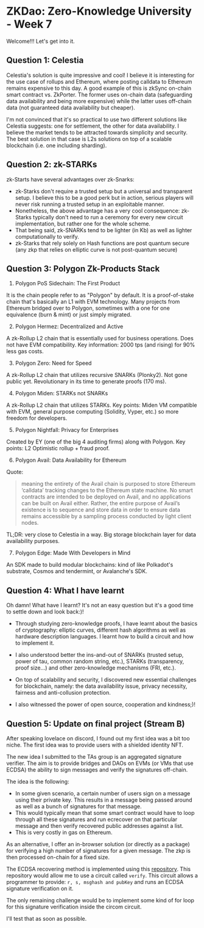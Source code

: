 # ZKDao: Zero-Knowledge University - Week 7

Welcome!!! Let's get into it.

## Question 1: Celestia

Celestia's solution is quite impressive and cool! I believe it is interesting for the use case of rollups and Ethereum, where posting calldata to Ethereum remains expensive to this day. A good example of this is zkSync on-chain smart contract vs. ZkPorter. The former uses on-chain data (safeguarding data availability and being more expensive) while the latter uses off-chain data (not guaranteed data availability but cheaper).

I'm not convinced that it's so practical to use two different solutions like Celestia suggests: one for settlement, the other for data availability. I believe the market tends to be attracted towards simplicity and security. The best solution in that case is L2s solutions on top of a scalable blockchain (i.e. one including sharding).

## Question 2: zk-STARKs

zk-Starts have several advantages over zk-Snarks:

- zk-Starks don't require a trusted setup but a universal and transparent setup. I believe this to be a good perk but in action, serious players will never risk running a trusted setup in an exploitable manner.
- Nonetheless, the above advantage has a very cool consequence: zk-Starks typically don't need to run a ceremony for every new circuit implementation, but rather one for the whole scheme.
- That being said, zk-SNARKs tend to be lighter (in Kb) as well as lighter computationally to verify.
- zk-Starks that rely solely on Hash functions are post quantum secure (any zkp that relies on elliptic curve is not post-quantum secure)

## Question 3: Polygon Zk-Products Stack

1. Polygon PoS Sidechain: The First Product

It is the chain people refer to as "Polygon" by default. It is a proof-of-stake chain that's basically an L1 with EVM technology. Many projects from Ethereum bridged over to Polygon, sometimes with a one for one equivalence (burn & mint) or just simply migrated.

2. Polygon Hermez: Decentralized and Active

A zk-Rollup L2 chain that is essentially used for business operations. Does not have EVM compatibility. Key information: 2000 tps (and rising) for 90% less gas costs.

3. Polygon Zero: Need for Speed

A zk-Rollup L2 chain that utilizes recursive SNARKs (Plonky2). Not gone public yet. Revolutionary in its time to generate proofs (170 ms).

4. Polygon Miden: STARKs not SNARKs

A zk-Rollup L2 chain that utilizes STARKs. Key points: Miden VM compatible with EVM, general purpose computing (Solidity, Vyper, etc.) so more freedom for developers.

5. Polygon Nightfall: Privacy for Enterprises

Created by EY (one of the big 4 auditing firms) along with Polygon. Key points: L2 Optimistic rollup + fraud proof.

6. Polygon Avail: Data Availability for Ethereum

Quote:

> meaning the entirety of the Avail chain is purposed to store Ethereum ‘calldata’ tracking changes to the Ethereum state machine. No smart contracts are intended to be deployed on Avail, and no applications can be built on Avail either. Rather, the entire purpose of Avail’s existence is to sequence and store data in order to ensure data remains accessible by a sampling process conducted by light client nodes.

TL;DR: very close to Celestia in a way. Big storage blockchain layer for data availability purposes.

7. Polygon Edge: Made With Developers in Mind

An SDK made to build modular blockchains: kind of like Polkadot's substrate, Cosmos and tendermint, or Avalanche's SDK.

## Question 4: What I have learnt

Oh damn! What have I learnt? It's not an easy question but it's a good time to settle down and look back:)!

- Through studying zero-knowledge proofs, I have learnt about the basics of cryptography: elliptic curves, different hash algorithms as well as hardware description languages. I learnt how to build a circuit and how to implement it.

- I also understood better the ins-and-out of SNARKs (trusted setup, power of tau, common random string, etc.), STARKs (transparency, proof size...) and other zero-knowledge mechanisms (FRI, etc.).

- On top of scalability and security, I discovered new essential challenges for blockchain, namely: the data availability issue, privacy necessity, fairness and anti-collusion protection.

- I also witnessed the power of open source, cooperation and kindness;)!

## Question 5: Update on final project (Stream B)

After speaking lovelace on discord, I found out my first idea was a bit too niche. The first idea was to provide users with a shielded identity NFT.

The new idea I submitted to the TAs group is an aggregated signature verifier. The aim is to provide bridges and DAOs on EVMs (or VMs that use ECDSA) the ability to sign messages and verify the signatures off-chain.

The idea is the following:

- In some given scenario, a certain number of users sign on a message using their private key. This results in a message being passed around as well as a bunch of signatures for that message.
- This would typically mean that some smart contract would have to loop through all these signatures and run ecrecover on that particular message and then verify recovered public addresses against a list.
- This is very costly in gas on Ethereum.

As an alternative, I offer an in-browser solution (or directly as a package) for verifying a high number of signatures for a given message. The zkp is then processed on-chain for a fixed size.

The ECDSA recovering method is implemented using this [repository](https://github.com/0xPARC/circom-ecdsa). This repository would allow me to use a circuit called `verify`. This circuit allows a programmer to provide: `r, s, msghash and pubKey` and runs an ECDSA signature verification on it.

The only remaining challenge would be to implement some kind of for loop for this signature verification inside the circom circuit.

I'll test that as soon as possible.
